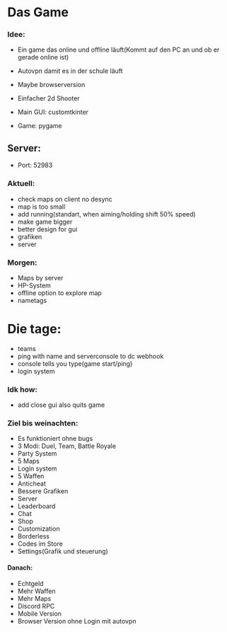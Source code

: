# Das Game
### Idee:
- Ein game das online und offline läuft(Kommt auf den PC an und ob er gerade online ist)
- Autovpn damit es in der schule läuft
- Maybe browserversion

- Einfacher 2d Shooter
- Main GUI: customtkinter
- Game: pygame

## Server:
- Port: 52983


### Aktuell:
- check maps on client no desync
- map is too small
- add running(standart, when aiming/holding shift 50% speed) 
- make game bigger
- better design for gui
- grafiken
- server

### Morgen:
- Maps by server
- HP-System
- offline option to explore map
- nametags

# Die tage:
- teams
- ping with name and serverconsole to dc webhook
- console tells you type(game start/ping)
- login system


### Idk how:
- add close gui also quits game


### Ziel bis weinachten:
- Es funktioniert ohne bugs
- 3 Modi: Duel, Team, Battle Royale
- Party System
- 5 Maps
- Login system
- 5 Waffen
- Anticheat
- Bessere Grafiken
- Server
- Leaderboard
- Chat
- Shop
- Customization
- Borderless
- Codes im Store
- Settings(Grafik und steuerung)


#### Danach:
- Echtgeld
- Mehr Waffen
- Mehr Maps
- Discord RPC
- Mobile Version
- Browser Version ohne Login mit autovpn

